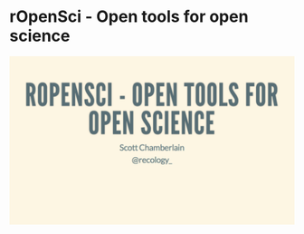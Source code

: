 

# rOpenSci - Open tools for open science

[![link to presentation](intro_slides.png)](http://ropensci.github.io/workshops-scio14-2014-02/00-introduction/intro_slides/index.html)

